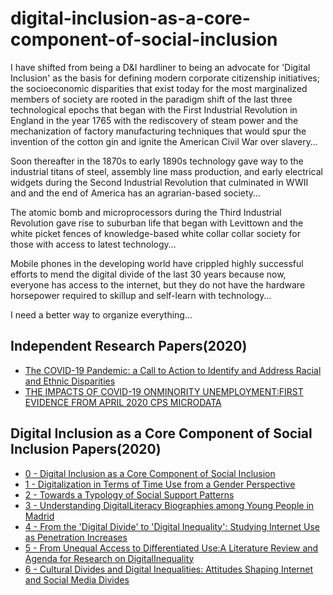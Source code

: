 # digital-inclusion-as-a-core-component-of-social-inclusion
I have shifted from being a D&I hardliner to being an advocate for 'Digital Inclusion' as the basis for defining modern corporate citizenship initiatives; the socioeconomic disparities that exist today for the most marginalized members of society are rooted in the paradigm shift of the last three technological epochs that  began with the First Industrial Revolution in England in the year 1765 with the rediscovery of steam power and the mechanization of factory manufacturing techniques that would spur the invention of the cotton gin and ignite the American Civil War over slavery… 

Soon thereafter in the 1870s to early 1890s technology gave way to the industrial titans of steel, assembly line mass production, and early electrical widgets during the Second Industrial Revolution that culminated in WWII and and the end of America has an agrarian-based society… 

The atomic bomb and microprocessors during the Third Industrial Revolution gave rise to suburban life that began with Levittown and the white picket fences of knowledge-based white collar collar society for those with access to latest technology… 

Mobile phones in the developing world have crippled highly successful efforts to mend the digital divide of the last 30 years because now, everyone has access to the internet, but they do not have the hardware horsepower required to skillup and self-learn with technology… 

I need a better way to organize everything... 
## Independent Research Papers(2020)
- [The COVID-19 Pandemic: a Call to Action to Identify and Address Racial and Ethnic Disparities](https://itrau.co/call-to-action)
- [THE IMPACTS OF COVID-19 ONMINORITY UNEMPLOYMENT:FIRST EVIDENCE FROM APRIL 2020 CPS MICRODATA](https://itrau.co/c19-group-impact)

## Digital Inclusion as a Core Component of Social Inclusion Papers(2020)
- [0 - Digital Inclusion as a Core Component of Social Inclusion](https://itrau.co/0-main)
- [1 - Digitalization in Terms of Time Use from a Gender Perspective](https://itrau.co/01-implications)
- [2 - Towards a Typology of Social Support Patterns](https://itrau.co/02--being-done)
- [3 - Understanding DigitalLiteracy Biographies among Young People in Madrid](itrau.co/03-digital-literacy)
- [4 - From the 'Digital Divide' to 'Digital Inequality': Studying Internet Use as Penetration Increases](itrau.co/04-digital-divide)
- [5 - From Unequal Access to Differentiated Use:A Literature Review and Agenda for Research on DigitalInequality](itrau.co/05-digital-inequality-research)
- [6 - Cultural Divides and Digital Inequalities: Attitudes Shaping Internet and Social Media Divides]()
